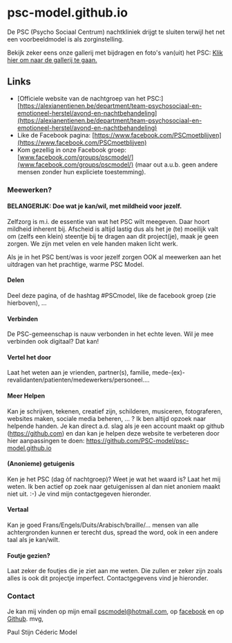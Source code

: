 # psc-model.github.io

De PSC (Psycho Sociaal Centrum) nachtkliniek drijgt te sluiten terwijl het net een voorbeeldmodel is als zorginstelling.

Bekijk zeker eens onze gallerij met bijdragen en foto's van(uit) het PSC: [Klik hier om naar de gallerij te gaan.](/nl/gallerij)

## Links

- [Officiele website van de nachtgroep van het PSC:] [https://alexianentienen.be/department/team-psychosociaal-en-emotioneel-herstel/avond-en-nachtbehandeling](https://alexianentienen.be/department/team-psychosociaal-en-emotioneel-herstel/avond-en-nachtbehandeling)
- Like de Facebook pagina: [https://www.facebook.com/PSCmoetblijven](https://www.facebook.com/PSCmoetblijven)
- Kom gezellig in onze Facebook groep: [www.facebook.com/groups/pscmodel/](www.facebook.com/groups/pscmodel/) (maar out a.u.b. geen andere mensen zonder hun expliciete toestemming).

### Meewerken?

#### BELANGERIJK: Doe wat je kan/wil, met mildheid voor jezelf.

Zelfzorg is m.i. de essentie van wat het PSC wilt meegeven. Daar hoort mildheid inherent bij. Afscheid is altijd lastig dus als het je (te) moeilijk valt om (zelfs een klein) steentje bij te dragen aan dit project(je), maak je geen zorgen. We zijn met velen en vele handen maken licht werk. 

Als je in het PSC bent/was is voor jezelf zorgen OOK al meewerken aan het uitdragen van het prachtige, warme PSC Model.

#### Delen

Deel deze pagina, of de hashtag #PSCmodel, like de facebook groep (zie hierboven), ...

#### Verbinden

De PSC-gemeenschap is nauw verbonden in het echte leven. Wil je mee verbinden ook digitaal? Dat kan!

#### Vertel het door

Laat het weten aan je vrienden, partner(s), familie, mede-(ex)-revalidanten/patienten/medewerkers/personeel....

#### Meer Helpen
Kan je schrijven, tekenen, creatief zijn, schilderen, musiceren, fotograferen, websites maken, sociale media beheren, ... ? Ik ben altijd opzoek naar helpende handen. Je kan direct a.d. slag als je een account maakt op github (https://github.com) en dan kan je helpen deze website te verbeteren door hier aanpassingen te doen: https://github.com/PSC-model/psc-model.github.io

#### (Anonieme) getuigenis
Ken je het PSC (dag òf nachtgroep)? Weet je wat het waard is? Laat het mij weten. Ik ben actief op zoek naar getuigenissen al dan niet anoniem maakt niet uit. :-) Je vind mijn contactgegeven hieronder.

#### Vertaal

Kan je goed Frans/Engels/Duits/Arabisch/braille/... mensen van alle achtergronden kunnen er terecht dus, spread the word, ook in een andere taal als je kan/wilt.

#### Foutje gezien? 

Laat zeker de foutjes die je ziet aan me weten. Die zullen er zeker zijn zoals alles is ook dit projectje imperfect. Contactgegevens vind je hieronder.

### Contact

Je kan mij vinden op mijn email pscmodel@hotmail.com, op [facebook](https://www.facebook.com/profile.php?id=100071574497341) en op [Github](https://github.com/PSC-model). 
mvg,

Paul Stijn Céderic Model
